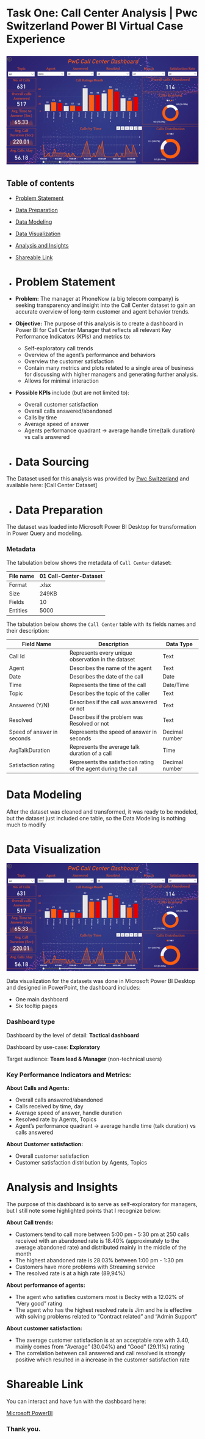 <H1> Task One: Call Center Analysis | Pwc Switzerland Power BI Virtual Case Experience 
  
  <br>
  
![image](https://github.com/Baher1997/PWC_Power_bi_-Virtual_-Internship/blob/main/Call%20Center%20DB/Call%20Center%20DB.PNG)


## Table of contents
- [Problem Statement](https://github.com/Baher1997/PWC_Power_bi_-Virtual_-Internship/tree/main/Call%20Center%20DB#problem-statement)
- [Data Preparation](https://github.com/Baher1997/PWC_Power_bi_-Virtual_-Internship/tree/main/Call%20Center%20DB#data-preparation)
- [Data Modeling]()
- [Data Visualization]()
- [Analysis and Insights]()
- [Shareable Link]()

- # Problem Statement

- **Problem:** The manager at PhoneNow (a big telecom company) is seeking transparency and insight into the Call Center dataset to gain an accurate overview of long-term customer and agent behavior trends.
- **Objective:** The purpose of this analysis is to create a dashboard in Power BI for Call Center Manager that reflects all relevant Key Performance Indicators (KPIs) and metrics to:
    - Self-exploratory call trends
    - Overview of the agent’s performance and behaviors
    - Overview the customer satisfaction
    - Contain many metrics and plots related to a single area of business for discussing with higher managers and generating further analysis.
    - Allows for minimal interaction
- **Possible KPIs** include (but are not limited to):
    - Overall customer satisfaction
    - Overall calls answered/abandoned
    - Calls by time
    - Average speed of answer
    - Agents performance quadrant -> average handle time(talk duration) vs calls answered
 
 - # Data Sourcing

The Dataset used for this analysis was provided by [Pwc Switzerland](https://www.pwc.ch/en/careers-with-pwc/students/virtual-case-experience.html) and available here: [Call Center Dataset]

- # Data Preparation

The dataset was loaded into Microsoft Power BI Desktop for transformation in Power Query and modeling.

### Metadata

The tabulation below shows the metadata of `Call Center` dataset:

| File name |01 Call-Center-Dataset  |
| --- | --- |
| Format | .xlsx |
| Size | 249KB |
| Fields | 10 |
| Entities | 5000 |

The tabulation below shows the `Call Center` table with its fields names and their description:

| Field Name | Description | Data Type |
| --- | --- | --- |
| Call Id | Represents every unique observation in the dataset | Text  |
| Agent | Describes the name of the agent | Text |
| Date | Describes the date of the call | Date |
| Time | Represents the time of the call | Date/Time |
| Topic | Describes the topic of the caller | Text |
| Answered (Y/N) | Describes if the call was answered or not | Text |
| Resolved | Describes if the problem was Resolved or not | Text |
| Speed of answer in seconds | Represents the speed of answer in seconds | Decimal number |
| AvgTalkDuration | Represents the average talk duration of a call | Time |
| Satisfaction rating | Represents the satisfaction rating of the agent during the call | Decimal number |

# Data Modeling

After the dataset was cleaned and transformed, it was ready to be modeled, but the dataset just included one table, so the Data Modeling is nothing much to modify

# Data Visualization
![dashboard github](https://github.com/Baher1997/PWC_Power_bi_-Virtual_-Internship/blob/main/Call%20Center%20DB/Call%20Center%20DB.PNG)

Data visualization for the datasets was done in Microsoft Power BI Desktop and designed in PowerPoint, the dashboard includes:

- One main dashboard
- Six tooltip pages

### Dashboard type
Dashboard by the level of detail: **Tactical dashboard**

Dashboard by use-case: **Exploratory**

Target audience: **Team lead & Manager** (non-technical users)

### Key Performance Indicators and Metrics:

**About Calls and Agents:** 

- Overall calls answered/abandoned
- Calls received by time, day 
- Average speed of answer, handle duration
- Resolved rate by Agents, Topics
- Agent’s performance quadrant -> average handle time (talk duration) vs calls answered

**About Customer satisfaction:**

- Overall customer satisfaction
- Customer satisfaction distribution by Agents, Topics

# Analysis and Insights
The purpose of this dashboard is to serve as self-exploratory for managers, but I still note some highlighted points that I recognize below:

********************About Call trends:********************

- Customers tend to call more between 5:00 pm - 5:30 pm at 250 calls received with an abandoned rate is 18.40% (approximately to the average abandoned rate) and distributed mainly in the middle of the month
- The highest abandoned rate is 28.03% between 1:00 pm - 1:30 pm
- Customers have more problems with Streaming service
- The resolved rate is at a high rate (89,94%)

********************About performance of agents:********************

- The agent who satisfies customers most is Becky with a 12.02% of “Very good” rating
- The agent who has the highest resolved rate is Jim and he is effective with solving problems related to “Contract related” and “Admin Support”

********************About customer satisfaction:********************

- The average customer satisfaction is at an acceptable rate with 3.40, mainly comes from “Average” (30.04%) and “Good” (29.11%) rating
- The correlation between call answered and call resolved is strongly positive which resulted in a increase in the customer satisfaction rate

# Shareable Link
You can interact and have fun with the dashboard here:

[Microsoft PowerBI](https://app.powerbi.com/view?r=eyJrIjoiODIzZGE4YTEtMzg1Zi00NTU5LTgyZGYtZTJjZGVhZjQ0NDM0IiwidCI6Ijg1OTQ4YjFkLTZhOGQtNGIxNy1hMjVhLTliNjA0YmY2NDI2OCIsImMiOjh9)

### Thank you.

